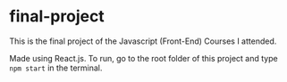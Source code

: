 # final-project

This is the final project of the Javascript (Front-End) Courses I attended.

Made using React.js. To run, go to the root folder of this project and type `npm start` in the terminal.
